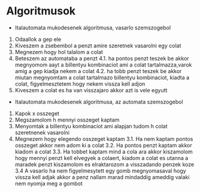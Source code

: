 # Algoritmusok
* Italautomata mukodesenek algoritmusa, vasarlo szemszogebol
1. Odaallok a gep ele
2. Kiveszem a zsebembol  a penzt amire szeretnek vasarolni egy colat
3. Megnezem hogy hol talalom a colat
4. Beteszem az automataba a penzt
   4.1. ha pontos penzt teszek be akkor megnyomom  aayt a billentyu kombinaciot ami a colat tartalmazza,varok amig a gep kiadja nekem a colat
   4.2. ha tobb penzt teszek be akkor miutan megnyomtam a colat tartalmazo billentyu kombinaciot, kiadta a colat, figyelmesztetem hogy nekem vissza kell adjon
 5. Kiveszem a colat es ha van visszajaro akkor azt is vele egyutt


* Italautomata mukodesenek algoritmusa, az automata szemszogebol
1. Kapok x osszeget 
2. Megszamolom h mennyi osszeget kaptam
2. Menyomtak a billentyu kombinaciot ami alapjan tudom h colat szeretnenek vasarolni
3. Megnezem hogy elegendo osszeget kaptam
   3.1. Ha nem kaptam pontos osszeget akkor nem adom ki a colat
   3.2. Ha pontos penzt kaptam akkor kiadom a colat
   3.3. Ha tobbet kaptam mind a cola ara akkor kiszamolom hogy mennyi penzt kell elvegyek a colaert, kiadom a colat es utanna a maradek penzt kiszamolom es elraktarozom a visszadando penzek koze
   3.4 A vasarlo ha nem figyelmesytett egy gomb megnyomasaval hogy vissza kell adjak akkor a penz nallam marad mindaddig ameddig valaki nem nyomja meg a gombot
